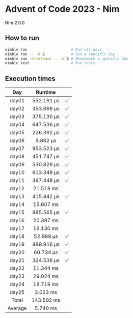 # Advent of Code 2023 - Nim

Nim 2.0.0

## How to run
```bash
nimble run                    # Run all days
nimble run -- -d 2            # Run a specific day
nimble run -d:release -- -d 2 # Benchmark a specific day
nimble test                   # Run tests
```

## Execution times

| Day     | Runtime      |     |
| :-----: | :----------: | :-: |
| day01   | 552.191 µs   |  ✅  |
| day02   | 353.668 µs   |  ✅  |
| day03   | 375.130 µs   |  ✅  |
| day04   | 647.536 µs   |  ✅  |
| day05   | 226.392 µs   |  ✅  |
| day06   |   9.862 µs   |  ✅  |
| day07   | 953.523 µs   |  ✅  |
| day08   | 451.747 µs   |  ✅  |
| day09   | 530.829 µs   |  ✅  |
| day10   | 613.349 µs   |  ✅  |
| day11   | 397.448 µs   |  ✅  |
| day12   |  21.518 ms   |     |
| day13   | 415.442 µs   |  ✅  |
| day14   |  15.607 ms   |     |
| day15   | 885.565 µs   |  ✅  |
| day16   |  20.397 ms   |     |
| day17   |  16.130 ms   |     |
| day18   |  52.989 µs   |  ✅  |
| day19   | 889.916 µs   |  ✅  | 
| day20   |  60.734 µs   |  ✅  |
| day21   | 324.536 µs   |  ✅  |
| day22   |  11.344 ms   |     |
| day23   |  29.024 ms   |     |
| day24   |  18.719 ms   |     |
| day25   |   3.023 ms   |     |
| Total   | 143.502 ms   |     |
| Average |   5.740 ms   |     |